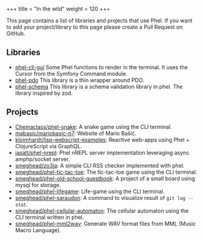 +++
title = "In the wild"
weight = 120
+++

This page contains a list of libraries and projects that use Phel. If you want to add your project/library to this page please create a Pull Request on GitHub.

## Libraries

* [phel-cli-gui](https://github.com/Chemaclass/phel-cli-gui) Some Phel functions to render in the terminal. It uses the Cursor from the Symfony Command module.
* [phel-pdo](https://github.com/phel-lang/phel-pdo)  This library is a thin wrapper around PDO.
* [phel-schema](https://github.com/phel-lang/phel-schema)  This library is a schema validation library in phel. The library inspired by zod.


## Projects

* [Chemaclass/phel-snake](https://github.com/Chemaclass/phel-snake): A snake game using the CLI terminal.
* [mabasic/mariobasic-n7](https://github.com/mabasic/mariobasic-n7): Website of Mario Bašić.
* [kloimhardt/lisp-webscript-examples](https://github.com/kloimhardt/lisp-webscript-examples): Reactive web-apps using Phel + ClojureScript via GraphQL.
* [jasalt/phel-nrepl](https://github.com/jasalt/phel-nrepl): Phel nREPL server implementation leveraging async amphp/socket server.
* [smeghead/zo3ja](https://github.com/smeghead/zo3ja): A simple CLI RSS checker implemented with phel.
* [smeghead/phel-tic-tac-toe](https://github.com/smeghead/phel-tic-tac-toe): The tic-tac-toe game using the CLI terminal.
* [smeghead/phel-old-school-guestbook](https://github.com/smeghead/phel-old-school-guestbook): A project of a small board using mysql for storage.
* [smeghead/phel-lifegame](https://github.com/smeghead/phel-lifegame): Life-game using the CLI terminal.
* [smeghead/phel-saraudon](https://github.com/smeghead/phel-saraudon): A command to visualize result of `git log --stat`.
* [smeghead/phel-cellular-automaton](https://github.com/smeghead/phel-cellular-automaton): The cellular automaton using the CLI terminal written in phel.
* [smeghead/phel-mml2wav](https://github.com/smeghead/phel-mml2wav): Generate WAV format files from MML (Music Macro Language).

